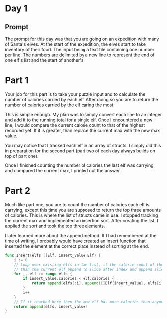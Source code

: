# Day 1
## Prompt
The prompt for this day was that you are going on an expedition with many of Santa's elves. At the start of the expedition, the elves start to take inventory of their food. The input being a text file containing one number per line. The numbers are delimited by a new line to represent the end of one elf's list and the start of another's.

# Part 1
Your job for this part is to take your puzzle input and to calculate the number of calories carried by each elf. After doing so you are to return the number of calories carried by the elf caring the most.

This is simple enough. My plan was to simply convert each line to an integer and add it to the running total for a single elf. Once I encountered a new line, I would compare the current calorie count to that of the highest recorded yet. If it is greater, than replace the current max with the new max value.

You may notice that I tracked each elf in an array of structs. I simply did this in preparation for the second part (part two of each day always builds on top of part one).

Once I finished counting the number of calories the last elf was carrying and compared the current max, I printed out the answer.

# Part 2
Much like part one, you are to count the number of calories each elf is carrying, except this time you are supposed to return the top three amounts of calories. This is where the list of structs came in use. I stopped tracking the current max and implemented an insertion sort. After creating the list, I applied the sort and took the top three elements.

I later learned more about the append method. If I had remembered at the time of writing, I probably would have created an insert function that inserted the element at the correct place instead of sorting at the end.

```Go
func Insert(elfs []Elf, insert_value Elf) {
	i := 0
	// Loop over existing elfs in the list, if the calorie count of the new elf is lower
	// than the current elf append to slice after index and append slice before the index
	for _, elf := range elfs {
		if insert_value.calories < elf.calories {
			return append(elfs[:i], append([]Elf{insert_value}, elfs[i:]...)...)
		}
		i++
	}
	// If it reached here then the new elf has more calories than anyone
	return append(elfs, insert_value)
}
```